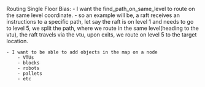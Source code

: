 Routing Single Floor Bias:
    - I want the find_path_on_same_level to route on the same level coordinate.
        - so an example will be, a raft receives an instructions to a specific path, let say the raft is on 
          level 1 and needs to go to level 5, we split the path, where we route in the same level(heading to the vtu),
          the raft travels via the vtu, upon exits, we route on level 5 to the target location.

    - I want to be able to add objects in the map on a node
        - VTUs
        - blocks 
        - robots
        - pallets
        - etc